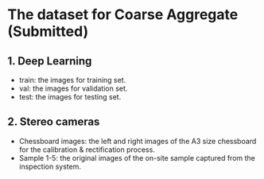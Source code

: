 # The dataset for Coarse Aggregate (Submitted)

## 1. Deep Learning
  - train: the images for training set.
  - val: the images for validation set.
  - test: the images for testing set.
  
## 2. Stereo cameras
  - Chessboard images: the left and right images of the A3 size chessboard for the calibration & rectification process. 
  - Sample 1-5: the original images of the on-site sample captured from the inspection system.
